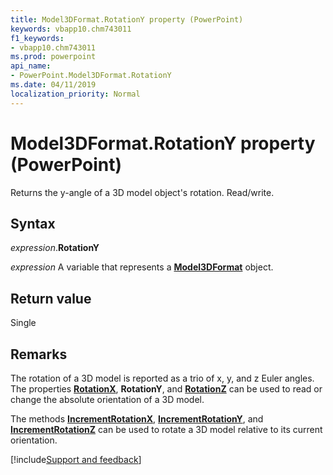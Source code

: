 ```yaml
---
title: Model3DFormat.RotationY property (PowerPoint)
keywords: vbapp10.chm743011
f1_keywords:
- vbapp10.chm743011
ms.prod: powerpoint
api_name:
- PowerPoint.Model3DFormat.RotationY
ms.date: 04/11/2019
localization_priority: Normal
---
```



# Model3DFormat.RotationY property (PowerPoint)

Returns the y-angle of a 3D model object's rotation. Read/write.

## Syntax

_expression_.**RotationY**

_expression_ A variable that represents a **[Model3DFormat](PowerPoint.Model3DFormat.md)** object.


## Return value

Single

## Remarks

The rotation of a 3D model is reported as a trio of x, y, and z Euler angles.  The properties **[RotationX](PowerPoint.Model3DFormat.RotationX.md)**, **RotationY**, and **[RotationZ](PowerPoint.Model3DFormat.RotationZ.md)** can be used to read or change the absolute orientation of a 3D model.

The methods **[IncrementRotationX](PowerPoint.Model3DFormat.IncrementRotationX.md)**, **[IncrementRotationY](PowerPoint.Model3DFormat.IncrementRotationY.md)**, and **[IncrementRotationZ](PowerPoint.Model3DFormat.IncrementRotationZ.md)** can be used to rotate a 3D model relative to its current orientation.




[!include[Support and feedback](~/includes/feedback-boilerplate.md)]
